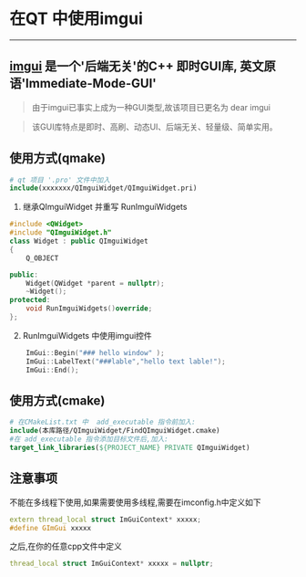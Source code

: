 # 在QT 中使用imgui
---
## [imgui](https://github.com/ocornut/imgui) 是一个'后端无关'的C++ 即时GUI库, 英文原语'Immediate-Mode-GUI' 
> 由于imgui已事实上成为一种GUI类型,故该项目已更名为 dear imgui 

> 该GUI库特点是即时、高刷、动态UI、后端无关、轻量级、简单实用。

## 使用方式(qmake)

```cmake
# qt 项目 '.pro' 文件中加入
include(xxxxxxx/QImguiWidget/QImguiWidget.pri)
```

1. 继承QImguiWidget 并重写 RunImguiWidgets

```C++
#include <QWidget>
#include "QImguiWidget.h"
class Widget : public QImguiWidget
{
    Q_OBJECT

public:
    Widget(QWidget *parent = nullptr);
    ~Widget();
protected:
    void RunImguiWidgets()override;
};
```

2. RunImguiWidgets 中使用imgui控件
```C++
    ImGui::Begin("### hello window" );
    ImGui::LabelText("###lable","hello text lable!");
    ImGui::End();
```

## 使用方式(cmake)

```cmake
# 在CMakeList.txt 中  add_executable 指令前加入:
include(本库路径/QImguiWidget/FindQImguiWidget.cmake)
#在 add_executable 指令添加目标文件后,加入:
target_link_libraries(${PROJECT_NAME} PRIVATE QImguiWidget)
```


## 注意事项

不能在多线程下使用,如果需要使用多线程,需要在imconfig.h中定义如下
```C++
extern thread_local struct ImGuiContext* xxxxx;
#define GImGui xxxxx
```
之后,在你的任意cpp文件中定义
```C++
thread_local struct ImGuiContext* xxxxx = nullptr;
```